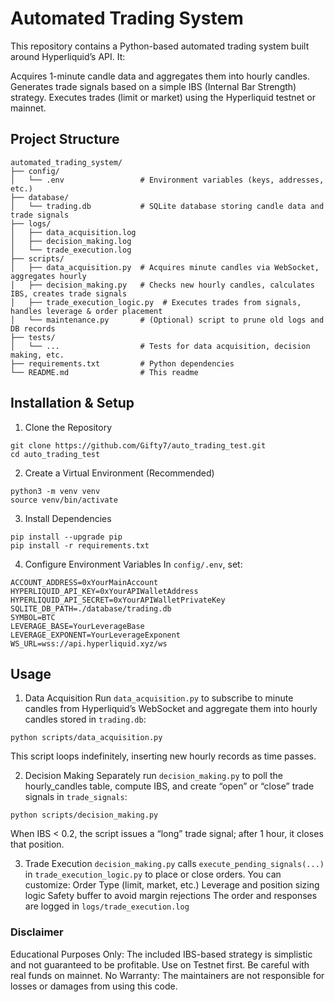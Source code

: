 # Automated Trading System
This repository contains a Python-based automated trading system built around Hyperliquid’s API. 
It:

Acquires 1-minute candle data and aggregates them into hourly candles.
Generates trade signals based on a simple IBS (Internal Bar Strength) strategy.
Executes trades (limit or market) using the Hyperliquid testnet or mainnet.

## Project Structure

```
automated_trading_system/
├── config/
│   └── .env                 # Environment variables (keys, addresses, etc.)
├── database/
│   └── trading.db           # SQLite database storing candle data and trade signals
├── logs/
│   ├── data_acquisition.log
│   ├── decision_making.log
│   └── trade_execution.log
├── scripts/
│   ├── data_acquisition.py  # Acquires minute candles via WebSocket, aggregates hourly
│   ├── decision_making.py   # Checks new hourly candles, calculates IBS, creates trade signals
│   ├── trade_execution_logic.py  # Executes trades from signals, handles leverage & order placement
│   └── maintenance.py       # (Optional) script to prune old logs and DB records
├── tests/
│   └── ...                  # Tests for data acquisition, decision making, etc.
├── requirements.txt         # Python dependencies
└── README.md                # This readme
```

## Installation & Setup

1. Clone the Repository

```
git clone https://github.com/Gifty7/auto_trading_test.git
cd auto_trading_test
```

2. Create a Virtual Environment (Recommended)

```
python3 -m venv venv
source venv/bin/activate
```

3. Install Dependencies

```
pip install --upgrade pip
pip install -r requirements.txt
```

4. Configure Environment Variables
In ```config/.env```, set:

```
ACCOUNT_ADDRESS=0xYourMainAccount
HYPERLIQUID_API_KEY=0xYourAPIWalletAddress
HYPERLIQUID_API_SECRET=0xYourAPIWalletPrivateKey
SQLITE_DB_PATH=./database/trading.db
SYMBOL=BTC
LEVERAGE_BASE=YourLeverageBase
LEVERAGE_EXPONENT=YourLeverageExponent
WS_URL=wss://api.hyperliquid.xyz/ws
```

## Usage

1. Data Acquisition
Run ```data_acquisition.py``` to subscribe to minute candles from Hyperliquid’s WebSocket and aggregate them into hourly candles stored in ```trading.db```:

```
python scripts/data_acquisition.py
```

This script loops indefinitely, inserting new hourly records as time passes.

2. Decision Making
Separately run ```decision_making.py``` to poll the hourly_candles table, compute IBS, and create “open” or “close” trade signals in ```trade_signals```:

```
python scripts/decision_making.py
```
When IBS < 0.2, the script issues a “long” trade signal; after 1 hour, it closes that position.

3. Trade Execution
```decision_making.py``` calls ```execute_pending_signals(...)``` in ```trade_execution_logic.py``` to place or close orders. You can customize: 
Order Type (limit, market, etc.)
Leverage and position sizing logic
Safety buffer to avoid margin rejections
The order and responses are logged in ```logs/trade_execution.log```

### Disclaimer

Educational Purposes Only: The included IBS-based strategy is simplistic and not guaranteed to be profitable.
Use on Testnet first. Be careful with real funds on mainnet.
No Warranty: The maintainers are not responsible for losses or damages from using this code.



